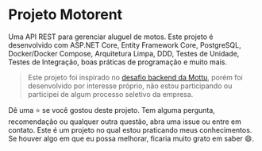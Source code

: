 # Projeto Motorent

Uma API REST para gerenciar aluguel de motos. Este projeto é desenvolvido com ASP.NET Core, Entity Framework Core,
PostgreSQL, Docker/Docker Compose, Arquitetura Limpa, DDD, Testes de Unidade, Testes de Integração, boas práticas de programação
e muito mais.

> Este projeto foi inspirado no [desafio backend da Mottu](https://github.com/Mottu-ops/Desafio-BackEnd), porém foi desenvolvido
>  por interesse próprio, não estou participando ou participei de algum processo seletivo da empresa.

Dê uma ⭐ se você gostou deste projeto. Tem alguma pergunta, recomendação ou qualquer outra questão, abra uma issue ou entre em contato.
Este é um projeto no qual estou praticando meus conhecimentos. Se houver algo em que eu possa melhorar, ficaria muito grato em saber 😄.
